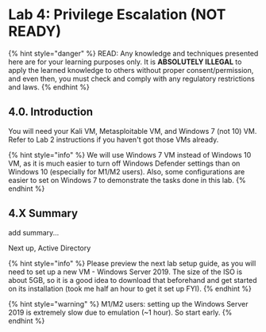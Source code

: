 # Lab 4: Privilege Escalation (NOT READY)

{% hint style="danger" %}
READ: Any knowledge and techniques presented here are for your learning purposes only. It is **ABSOLUTELY ILLEGAL** to apply the learned knowledge to others without proper consent/permission, and even then, you must check and comply with any regulatory restrictions and laws.
{% endhint %}

## 4.0. Introduction

You will need your Kali VM, Metasploitable VM, and Windows 7 (not 10) VM. Refer to Lab 2 instructions if you haven't got those VMs already.

{% hint style="info" %}
We will use Windows 7 VM instead of Windows 10 VM, as it is much easier to turn off Windows Defender settings than on Windows 10 (especially for M1/M2 users). Also, some configurations are easier to set on Windows 7 to demonstrate the tasks done in this lab.
{% endhint %}













## 4.X Summary

add summary...



Next up, Active Directory

{% hint style="info" %}
Please preview the next lab setup guide, as you will need to set up a new VM - Windows Server 2019. The size of the ISO is about 5GB, so it is a good idea to download that beforehand and get started on its installation (took me half an hour to get it set up FYI).
{% endhint %}

{% hint style="warning" %}
M1/M2 users: setting up the Windows Server 2019 is extremely slow due to emulation (\~1 hour). So start early.
{% endhint %}

